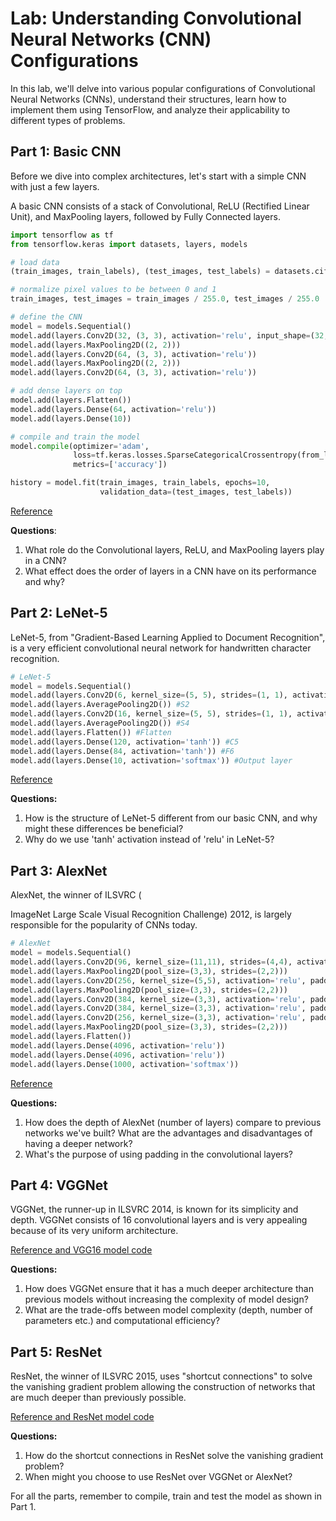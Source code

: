 # Lab: Understanding Convolutional Neural Networks (CNN) Configurations

In this lab, we'll delve into various popular configurations of Convolutional Neural Networks (CNNs), understand their structures, learn how to implement them using TensorFlow, and analyze their applicability to different types of problems.

## Part 1: Basic CNN

Before we dive into complex architectures, let's start with a simple CNN with just a few layers.

A basic CNN consists of a stack of Convolutional, ReLU (Rectified Linear Unit), and MaxPooling layers, followed by Fully Connected layers.

```python
import tensorflow as tf
from tensorflow.keras import datasets, layers, models

# load data
(train_images, train_labels), (test_images, test_labels) = datasets.cifar10.load_data()

# normalize pixel values to be between 0 and 1
train_images, test_images = train_images / 255.0, test_images / 255.0

# define the CNN
model = models.Sequential()
model.add(layers.Conv2D(32, (3, 3), activation='relu', input_shape=(32, 32, 3)))
model.add(layers.MaxPooling2D((2, 2)))
model.add(layers.Conv2D(64, (3, 3), activation='relu'))
model.add(layers.MaxPooling2D((2, 2)))
model.add(layers.Conv2D(64, (3, 3), activation='relu'))

# add dense layers on top
model.add(layers.Flatten())
model.add(layers.Dense(64, activation='relu'))
model.add(layers.Dense(10))

# compile and train the model
model.compile(optimizer='adam',
              loss=tf.keras.losses.SparseCategoricalCrossentropy(from_logits=True),
              metrics=['accuracy'])

history = model.fit(train_images, train_labels, epochs=10, 
                    validation_data=(test_images, test_labels))
```

[Reference](https://www.tensorflow.org/tutorials/images/cnn)

**Questions**:

1. What role do the Convolutional layers, ReLU, and MaxPooling layers play in a CNN?
2. What effect does the order of layers in a CNN have on its performance and why?

## Part 2: LeNet-5

LeNet-5, from "Gradient-Based Learning Applied to Document Recognition", is a very efficient convolutional neural network for handwritten character recognition.

```python
# LeNet-5
model = models.Sequential()
model.add(layers.Conv2D(6, kernel_size=(5, 5), strides=(1, 1), activation='tanh', input_shape=(32,32,1), padding='same')) #C1
model.add(layers.AveragePooling2D()) #S2
model.add(layers.Conv2D(16, kernel_size=(5, 5), strides=(1, 1), activation='tanh', padding='valid')) #C3
model.add(layers.AveragePooling2D()) #S4
model.add(layers.Flatten()) #Flatten
model.add(layers.Dense(120, activation='tanh')) #C5
model.add(layers.Dense(84, activation='tanh')) #F6
model.add(layers.Dense(10, activation='softmax')) #Output layer
```

[Reference](https://engmrk.com/lenet-5-a-classic-cnn-architecture/)

**Questions:**

1. How is the structure of LeNet-5 different from our basic CNN, and why might these differences be beneficial?
2. Why do we use 'tanh' activation instead of 'relu' in LeNet-5?

## Part 3: AlexNet

AlexNet, the winner of ILSVRC (

ImageNet Large Scale Visual Recognition Challenge) 2012, is largely responsible for the popularity of CNNs today.

```python
# AlexNet
model = models.Sequential()
model.add(layers.Conv2D(96, kernel_size=(11,11), strides=(4,4), activation='relu', input_shape=(227,227,3)))
model.add(layers.MaxPooling2D(pool_size=(3,3), strides=(2,2)))
model.add(layers.Conv2D(256, kernel_size=(5,5), activation='relu', padding='same'))
model.add(layers.MaxPooling2D(pool_size=(3,3), strides=(2,2)))
model.add(layers.Conv2D(384, kernel_size=(3,3), activation='relu', padding='same'))
model.add(layers.Conv2D(384, kernel_size=(3,3), activation='relu', padding='same'))
model.add(layers.Conv2D(256, kernel_size=(3,3), activation='relu', padding='same'))
model.add(layers.MaxPooling2D(pool_size=(3,3), strides=(2,2)))
model.add(layers.Flatten())
model.add(layers.Dense(4096, activation='relu'))
model.add(layers.Dense(4096, activation='relu'))
model.add(layers.Dense(1000, activation='softmax'))
```

[Reference](https://engmrk.com/alexnet-implementation-using-keras/)

**Questions:**

1. How does the depth of AlexNet (number of layers) compare to previous networks we've built? What are the advantages and disadvantages of having a deeper network?
2. What's the purpose of using padding in the convolutional layers?

## Part 4: VGGNet

VGGNet, the runner-up in ILSVRC 2014, is known for its simplicity and depth. VGGNet consists of 16 convolutional layers and is very appealing because of its very uniform architecture.

[Reference and VGG16 model code](https://neurohive.io/en/popular-networks/vgg16/)

**Questions:**

1. How does VGGNet ensure that it has a much deeper architecture than previous models without increasing the complexity of model design?
2. What are the trade-offs between model complexity (depth, number of parameters etc.) and computational efficiency?

## Part 5: ResNet

ResNet, the winner of ILSVRC 2015, uses "shortcut connections" to solve the vanishing gradient problem allowing the construction of networks that are much deeper than previously possible.

[Reference and ResNet model code](https://neurohive.io/en/popular-networks/resnet/)

**Questions:**

1. How do the shortcut connections in ResNet solve the vanishing gradient problem?
2. When might you choose to use ResNet over VGGNet or AlexNet?

For all the parts, remember to compile, train and test the model as shown in Part 1.
